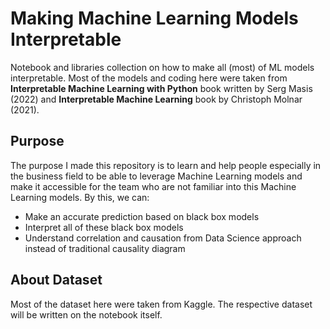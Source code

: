 # Making Machine Learning Models Interpretable

Notebook and libraries collection on how to make all (most) of ML models interpretable. Most of the models and coding here were taken from **Interpretable Machine Learning with Python** book written by Serg Masis (2022) and **Interpretable Machine Learning** book by Christoph Molnar (2021).

## Purpose

The purpose I made this repository is to learn and help people especially in the business field to be able to leverage Machine Learning models and make it accessible for the team who are not familiar into this Machine Learning models. By this, we can:

- Make an accurate prediction based on black box models
- Interpret all of these black box models
- Understand correlation and causation from Data Science approach instead of traditional causality diagram

## About Dataset
 
Most of the dataset here were taken from Kaggle. The respective dataset will be written on the notebook itself.
